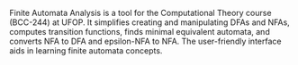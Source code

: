 Finite Automata Analysis is a tool for the Computational Theory course (BCC-244) at UFOP. It simplifies creating and manipulating DFAs and NFAs, computes transition functions, finds minimal equivalent automata, and converts NFA to DFA and epsilon-NFA to NFA. The user-friendly interface aids in learning finite automata concepts.
